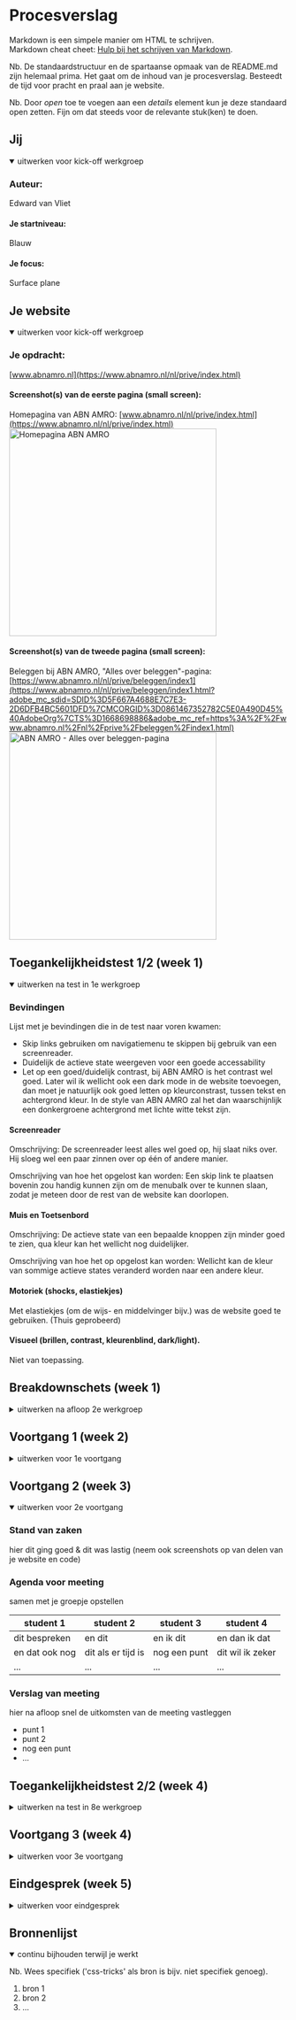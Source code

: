 # Procesverslag
Markdown is een simpele manier om HTML te schrijven.  
Markdown cheat cheet: [Hulp bij het schrijven van Markdown](https://github.com/adam-p/markdown-here/wiki/Markdown-Cheatsheet).

Nb. De standaardstructuur en de spartaanse opmaak van de README.md zijn helemaal prima. Het gaat om de inhoud van je procesverslag. Besteedt de tijd voor pracht en praal aan je website.

Nb. Door *open* toe te voegen aan een *details* element kun je deze standaard open zetten. Fijn om dat steeds voor de relevante stuk(ken) te doen.





## Jij

<details open>
  <summary>uitwerken voor kick-off werkgroep</summary>

  ### Auteur:
  Edward van Vliet

  #### Je startniveau:
  Blauw

  #### Je focus:
  Surface plane
 
</details>





## Je website

<details open>
  <summary>uitwerken voor kick-off werkgroep</summary>

  ### Je opdracht:
  [www.abnamro.nl](https://www.abnamro.nl/nl/prive/index.html)

  #### Screenshot(s) van de eerste pagina (small screen): 
  Homepagina van ABN AMRO: [www.abnamro.nl/nl/prive/index.html](https://www.abnamro.nl/nl/prive/index.html)  
  <img src="readme-images/capture_homepagina_www.abnamro.nl.jpeg" width="375px" alt="Homepagina ABN AMRO">

  #### Screenshot(s) van de tweede pagina (small screen):
  Beleggen bij ABN AMRO, "Alles over beleggen"-pagina: [https://www.abnamro.nl/nl/prive/beleggen/index1](https://www.abnamro.nl/nl/prive/beleggen/index1.html?adobe_mc_sdid=SDID%3D5F667A4688E7C7E3-2D6DFB4BC5601DFD%7CMCORGID%3D0861467352782C5E0A490D45%40AdobeOrg%7CTS%3D1668698886&adobe_mc_ref=https%3A%2F%2Fwww.abnamro.nl%2Fnl%2Fprive%2Fbeleggen%2Findex1.html)  
  <img src="readme-images/capture_beleggenpagina_www.abnamro.nl.jpeg" width="375px" alt="ABN AMRO - Alles over beleggen-pagina">
 
</details>



## Toegankelijkheidstest 1/2 (week 1)

<details open>
  <summary>uitwerken na test in 1e werkgroep</summary>

  ### Bevindingen
  Lijst met je bevindingen die in de test naar voren kwamen:
  - Skip links gebruiken om navigatiemenu te skippen bij gebruik van een screenreader.
  - Duidelijk de actieve state weergeven voor een goede accessability
  - Let op een goed/duidelijk contrast, bij ABN AMRO is het contrast wel goed. Later wil ik wellicht ook een dark mode in de website toevoegen, dan moet je natuurlijk ook goed letten op kleurconstrast, tussen tekst en achtergrond kleur. In de style van ABN AMRO zal het dan waarschijnlijk een donkergroene achtergrond met lichte witte tekst zijn.

  #### Screenreader
  Omschrijving:
  De screenreader leest alles wel goed op, hij slaat niks over. Hij sloeg wel een paar zinnen over op één of andere manier.
  
  Omschrijving van hoe het opgelost kan worden:
  Een skip link te plaatsen bovenin zou handig kunnen zijn om de menubalk over te kunnen slaan, zodat je meteen door de rest van de website kan doorlopen.


  #### Muis en Toetsenbord 
  Omschrijving: 
  De actieve state van een bepaalde knoppen zijn minder goed te zien, qua kleur kan het wellicht nog duidelijker. 
  
  Omschrijving van hoe het op opgelost kan worden:
  Wellicht kan de kleur van sommige actieve states veranderd worden naar een andere kleur.


  #### Motoriek (shocks, elastiekjes)
  Met elastiekjes (om de wijs- en middelvinger bijv.) was de website goed te gebruiken. (Thuis geprobeerd)


  #### Visueel (brillen, contrast, kleurenblind, dark/light). 
  Niet van toepassing.

</details>



## Breakdownschets (week 1)

<details>
  <summary>uitwerken na afloop 2e werkgroep</summary>

  ### de hele pagina: 
  <img src="readme-images/dummy-plaatje.jpg" width="375px" alt="breakdown van de hele pagina">

  ### dynamisch deel (bijv menu): 
  <img src="readme-images/dummy-plaatje.jpg" width="375px" alt="breakdown van een dynamisch deel">

  ### wellicht nog een dynamisch deel (bijv filter): 
  <img src="readme-images/dummy-plaatje.jpg" width="375px" alt="breakdown van nog een dynamisch deel">

</details>





## Voortgang 1 (week 2)

<details>
  <summary>uitwerken voor 1e voortgang</summary>

  ### Stand van zaken
  hier dit ging goed & dit was lastig (neem ook screenshots op van delen van je website en code)


  ### Agenda voor meeting
  samen met je groepje opstellen

  | idelene        | student 2          | student 3    | student 4        |
  | ---            | ---                | ---          | ---              |
  | vraag over dit | en dit             | en ik dit    | en dan ik dat    |
  | en over dat    | dit als er tijd is | nog een punt | dit wil ik zeker |
  | ...            | ...                | ...          | ...              |


  ### Verslag van meeting
  hier na afloop snel de uitkomsten van de meeting vastleggen

  - punt 1
  - punt 2
  - nog een punt
  - ...

</details>





## Voortgang 2 (week 3)

<details open>
  <summary>uitwerken voor 2e voortgang</summary>

  ### Stand van zaken
  hier dit ging goed & dit was lastig (neem ook screenshots op van delen van je website en code)


  ### Agenda voor meeting
  samen met je groepje opstellen

  | student 1      | student 2          | student 3    | student 4        |
  | ---            | ---                | ---          | ---              |
  | dit bespreken  | en dit             | en ik dit    | en dan ik dat    |
  | en dat ook nog | dit als er tijd is | nog een punt | dit wil ik zeker |
  | ...            | ...                | ...          | ...              |


  ### Verslag van meeting
  hier na afloop snel de uitkomsten van de meeting vastleggen

  - punt 1
  - punt 2
  - nog een punt
- ...

</details>





## Toegankelijkheidstest 2/2 (week 4)

<details>
  <summary>uitwerken na test in 8e werkgroep</summary>

  ### Bevindingen
  Lijst met je bevindingen die in de test naar voren kwamen (geef ook aan wat er verbeterd is):

  #### Screenreader
  Hier korte omschrijving (met indien nodig afbeeldingen)

  Hier een omschrijving van hoe het opgelost kan worden (met indien nodig afbeeldingen)


  #### Muis en Toetsenbord 
  Hier korte omschrijving (met indien nodig afbeeldingen)

  Hier een omschrijving van hoe het opgelost kan worden (met indien nodig afbeeldingen)


  #### Motoriek (shocks, elastiekjes)
  Hier korte omschrijving (met indien nodig afbeeldingen)

  Hier een omschrijving van hoe het opgelost kan worden (met indien nodig afbeeldingen)


  #### Visueel (brillen, contrast, kleurenblind, dark/light). 
  Hier korte omschrijving (met indien nodig afbeeldingen)

  Hier een omschrijving van hoe het opgelost kan worden (met indien nodig afbeeldingen)

</details>





## Voortgang 3 (week 4)

<details>
  <summary>uitwerken voor 3e voortgang</summary>

  ### Stand van zaken
  hier dit ging goed & dit was lastig (neem ook screenshots op van delen van je website en code)


  ### Agenda voor meeting
  samen met je groepje opstellen

  | student 1      | student 2          | student 3    | student 4        |
  | ---            | ---                | ---          | ---              |
  | dit bespreken  | en dit             | en ik dit    | en dan ik dat    |
  | en dat ook nog | dit als er tijd is | nog een punt | dit wil ik zeker |
  | ...            | ...                | ...          | ...              |


  ### Verslag van meeting
  hier na afloop snel de uitkomsten van de meeting vastleggen

  - punt 1
  - punt 2
  - nog een punt
  - ...

</details>





## Eindgesprek (week 5)

<details>
  <summary>uitwerken voor eindgesprek</summary>

  ### Je uitkomst - karakteristiek screenshots:
  <img src="readme-images/dummy-plaatje.jpg" width="375px" alt="uitomst opdracht 1">


  ### Dit ging goed/Heb ik geleerd: 
  Korte omschrijving met plaatjes

  <img src="readme-images/dummy-plaatje.jpg" width="375px" alt="top">


  ### Dit was lastig/Is niet gelukt:
  Korte omschrijving met plaatjes

  <img src="readme-images/dummy-plaatje.jpg" width="375px" alt="bummer">
</details>





## Bronnenlijst

<details open>
  <summary>continu bijhouden terwijl je werkt</summary>

  Nb. Wees specifiek ('css-tricks' als bron is bijv. niet specifiek genoeg).

  1. bron 1
  2. bron 2
  3. ...

</details>

